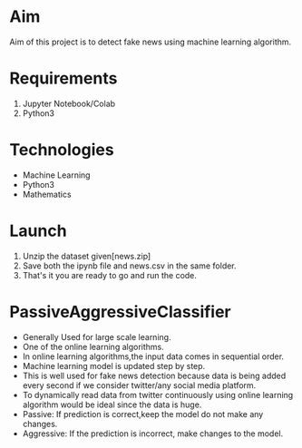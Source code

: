 # Aim 
Aim of this project is to detect fake news using machine learning algorithm.

# Requirements
  1. Jupyter Notebook/Colab
  2. Python3

# Technologies 
  * Machine Learning
  * Python3
  * Mathematics

# Launch
  1. Unzip the dataset given[news.zip]
  2. Save both the ipynb file and news.csv in the same folder.
  3. That's it you are ready to go and run the code.

# PassiveAggressiveClassifier
  * Generally Used for large scale learning.
  * One of the online learning algorithms.
  * In online learning algorithms,the input data comes in sequential order.
  * Machine learning model is updated step by step.
  * This is well used for fake news detection because data is being added every second if we consider twitter/any social media platform.
  * To dynamically read data from twitter continuously using online learning algorithm would be ideal since the data is huge.
  * Passive: If prediction is correct,keep the model do not make any changes.
  * Aggressive: If the prediction is incorrect, make changes to the model.

